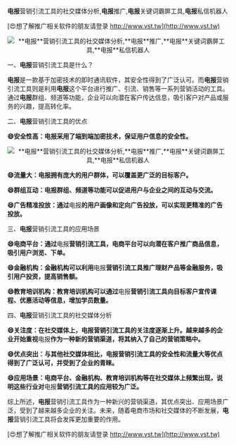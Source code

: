 **电报**营销引流工具的社交媒体分析,**电报**推广,**电报**关键词霸屏工具,**电报**私信机器人

[😍想了解推广相关软件的朋友请登录 http://www.vst.tw](http://www.vst.tw)

 <center><img src="https://vst.tw/MP4/tuiguang/png/0.png" alt="**电报**营销引流工具的社交媒体分析,**电报**推广,**电报**关键词霸屏工具,**电报**私信机器人"></center>

一、**电报**营销引流工具是什么？

**电报**是一款基于加密技术的即时通讯软件，其安全性得到了广泛认可。而**电报**营销引流工具则是利用**电报**这个平台进行推广、引流、销售等一系列营销活动的工具。通过**电报**群组、频道等功能，企业可以向潜在客户传达信息，吸引客户对产品或服务的兴趣，提高转化率。

二、**电报**营销引流工具的优点

**😄安全性高：**电报**采用了端到端加密技术，保证用户信息的安全性。**

 <center><img src="https://vst.tw/MP4/tuiguang/png/5.png" alt="**电报**营销引流工具的社交媒体分析,**电报**推广,**电报**关键词霸屏工具,**电报**私信机器人"></center>

**😄流量大：**电报**拥有庞大的用户群体，可以覆盖更广泛的目标客户。**

**😄群组互动：**电报**群组、频道等功能可以促进用户与企业之间的互动与交流。**

**😄广告精准投放：通过**电报**的用户画像和定向广告投放，可以实现更精准的广告投放。**

三、**电报**营销引流工具的应用场景

**😄电商平台：通过**电报**营销引流工具，电商平台可以向潜在客户推广商品信息，吸引用户浏览、下单。**

**😄金融机构：金融机构可以利用**电报**营销引流工具推广理财产品等金融服务，吸引用户投资，提高销售额。**

**😄教育培训机构：教育培训机构可以通过**电报**营销引流工具向目标客户宣传课程、优惠活动等信息，增加学员数量。**

四、**电报**营销引流工具的社交媒体分析

**😄关注度：在社交媒体上，**电报**营销引流工具的关注度逐渐上升。越来越多的企业开始重视**电报**作为一种新的营销渠道，将其纳入了自己的营销策略中。**

**😄优点突出：与其他社交媒体相比，**电报**营销引流工具的安全性和流量大等优点得到了广泛认可，并受到了企业的青睐。**

**😄应用场景：电商平台、金融机构、教育培训机构等在社交媒体上频繁出现，说明这些行业对**电报**营销引流工具的应用较为广泛。**

综上所述，**电报**营销引流工具作为一种新兴的营销渠道，其优点突出、应用场景广泛，受到了越来越多企业的关注。未来，随着电商市场和社交媒体的不断发展，**电报**营销引流工具将会发挥更加重要的作用。

[😍想了解推广相关软件的朋友请登录 http://www.vst.tw](http://www.vst.tw)



